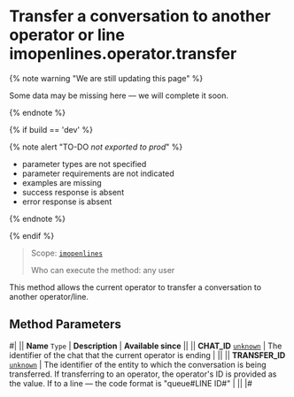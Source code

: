 # Transfer a conversation to another operator or line imopenlines.operator.transfer

{% note warning "We are still updating this page" %}

Some data may be missing here — we will complete it soon.

{% endnote %}

{% if build == 'dev' %}

{% note alert "TO-DO _not exported to prod_" %}

- parameter types are not specified
- parameter requirements are not indicated
- examples are missing
- success response is absent
- error response is absent

{% endnote %}

{% endif %}

> Scope: [`imopenlines`](../../../scopes/permissions.md)
>
> Who can execute the method: any user

This method allows the current operator to transfer a conversation to another operator/line.

## Method Parameters

#|
|| **Name**
`Type` | **Description** | **Available since** ||
|| **CHAT_ID**
[`unknown`](../../../data-types.md) | The identifier of the chat that the current operator is ending | ||
|| **TRANSFER_ID**
[`unknown`](../../../data-types.md) | The identifier of the entity to which the conversation is being transferred. If transferring to an operator, the operator's ID is provided as the value. If to a line — the code format is "queue#LINE ID#" | || 
|#